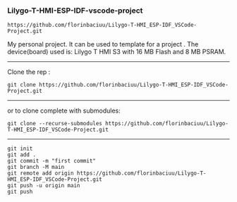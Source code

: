 ### Lilygo-T-HMI-ESP-IDF-vscode-project

```
https://github.com/florinbaciuu/Lilygo-T-HMI_ESP-IDF_VSCode-Project.git
```
My personal project.
It can be used to template for a project .
The device(board) used is: Lilygo T HMI S3 with 16 MB Flash and 8 MB PSRAM.

---

Clone the rep :
```
git clone https://github.com/florinbaciuu/Lilygo-T-HMI_ESP-IDF_VSCode-Project.git
```

---

or to clone complete with submodules:
```
git clone --recurse-submodules https://github.com/florinbaciuu/Lilygo-T-HMI_ESP-IDF_VSCode-Project.git
```

---

```
git init
git add .
git commit -m "first commit"
git branch -M main
git remote add origin https://github.com/florinbaciuu/Lilygo-T-HMI_ESP-IDF_VSCode-Project.git
git push -u origin main
git push
```
